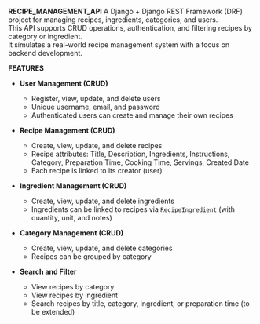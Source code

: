 **RECIPE_MANAGEMENT_API**
A Django + Django REST Framework (DRF) project for managing recipes, ingredients, categories, and users.  
This API supports CRUD operations, authentication, and filtering recipes by category or ingredient.  
It simulates a real-world recipe management system with a focus on backend development.

**FEATURES**
- **User Management (CRUD)**
  - Register, view, update, and delete users
  - Unique username, email, and password
  - Authenticated users can create and manage their own recipes

- **Recipe Management (CRUD)**
  - Create, view, update, and delete recipes
  - Recipe attributes: Title, Description, Ingredients, Instructions, Category, Preparation Time, Cooking Time, Servings, Created Date
  - Each recipe is linked to its creator (user)

- **Ingredient Management (CRUD)**
  - Create, view, update, and delete ingredients
  - Ingredients can be linked to recipes via `RecipeIngredient` (with quantity, unit, and notes)

- **Category Management (CRUD)**
  - Create, view, update, and delete categories
  - Recipes can be grouped by category

- **Search and Filter**
  - View recipes by category
  - View recipes by ingredient
  - Search recipes by title, category, ingredient, or preparation time (to be extended)

